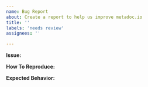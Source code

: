 ```yaml
---
name: Bug Report
about: Create a report to help us improve metadoc.io
title: ''
labels: 'needs review'
assignees: ''

---
```


**Issue:**
<!-- A clear and concise description of what the bug is. When possible, provide a link to the page where the issue occurs. -->
<!--
If the issue is specific to a programming language documentation, please use a hash tag to identify the relevant language. 
For example: #go, #javascript
-->

**How To Reproduce:**
<!-- Example
1. Go to '...'
2. Click on '....'
3. Scroll down to '....'
4. See error
-->

**Expected Behavior:**
<!-- A clear and concise description of what you expected to happen. -->

<!--
**Screenshots:**
If applicable, add screenshots to help explain your problem.
-->

<!-- (please complete the following information when relevant) -->
<!--
**Desktop:**
 - OS: [e.g. macOS
]
 - Browser [e.g. chrome, safari
]
 - Browser Version [e.g. 82
]
-->
<!--
**Smartphone:**
 - Device: [e.g. iPhone6
]
 - OS: [e.g. iOS8.1
]
 - Browser [e.g. stock browser, safari
]
 - Browser Version [e.g. 82
]
-->

<!--
**Additional context:**
Add any other context about the problem here.
-->
